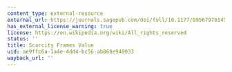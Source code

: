 ```yaml
---
content_type: external-resource
external_url: https://journals.sagepub.com/doi/full/10.1177/0956797614563958
has_external_license_warning: true
license: https://en.wikipedia.org/wiki/All_rights_reserved
status: ''
title: Scarcity Frames Value
uid: ae9ffc6a-1a4e-4dd4-bc56-ab868e949033
wayback_url: ''
---
```

